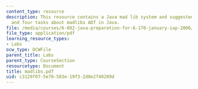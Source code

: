 ```yaml
---
content_type: resource
description: This resource contains a Java mad lib system and suggested representation,
  and four tasks about madlibs ADT in Java.
file: /media/courses/6-092-java-preparation-for-6-170-january-iap-2006/c3129f075e78583e19f32d0e2f40289d_madlibs.pdf
file_type: application/pdf
learning_resource_types:
- Labs
ocw_type: OCWFile
parent_title: Labs
parent_type: CourseSection
resourcetype: Document
title: madlibs.pdf
uid: c3129f07-5e78-583e-19f3-2d0e2f40289d
---
```

